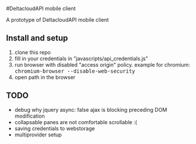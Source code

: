 #DeltacloudAPI mobile client

A prototype of DeltacloudAPI mobile client

## Install and setup

1. clone this repo
2. fill in your credentials in "javascripts/api_credentials.js"
3. run browser with disabled "access origin" policy. example for chromium: <tt>chromium-browser --disable-web-security</tt>
4. open path in the browser

## TODO

- debug why jquery async: false ajax is blocking preceding DOM modification  
- collapsable panes are not comfortable scrollable :(
- saving credentials to webstorage
- multiprovider setup